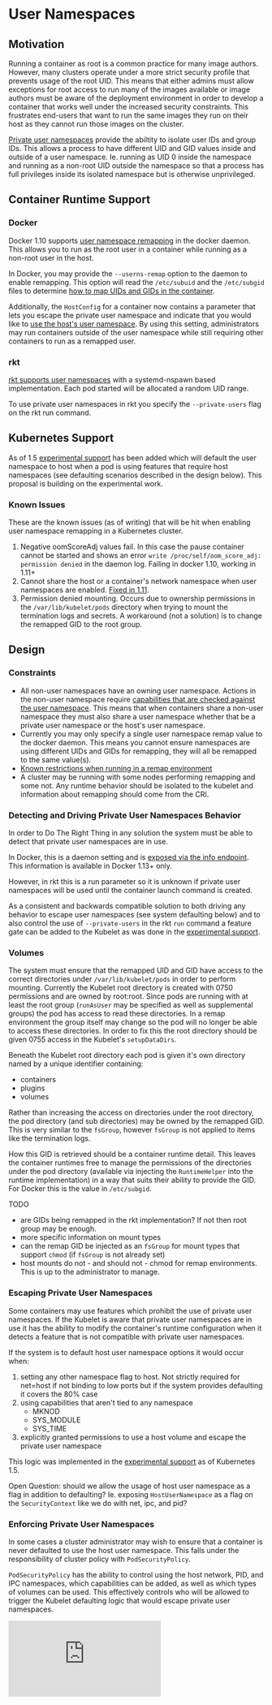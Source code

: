 # User Namespaces

## Motivation

Running a container as root is a common practice for many
image authors. However, many clusters operate under a more strict
security profile that prevents usage of the root UID. This means that
either admins must allow exceptions for root access to run many of
the images available or image authors must be aware of the deployment
environment in order to develop a container that works well under
the increased security constraints. This frustrates end-users that
want to run the same images they run on their host as they cannot
run those images on the cluster.

[Private user namespaces](http://man7.org/linux/man-pages/man7/user_namespaces.7.html) 
provide the abiltity to isolate user IDs and group IDs.  This allows
a process to have different UID and GID values inside and outside of a 
user namespace.  Ie. running as UID 0 inside the namespace and running
as a non-root UID outside the namespace so that a process has full 
privileges inside its isolated namespace but is otherwise unprivileged.

## Container Runtime Support

### Docker

Docker 1.10 supports [user namespace remapping](https://docs.docker.com/v1.10/engine/reference/commandline/daemon/#daemon-user-namespace-options)
in the docker daemon.  This allows you to run as the root user in a
container while running as a non-root user in the host.

In Docker, you may provide the `--userns-remap` option to the daemon
to enable remapping.  This option will read the `/etc/subuid` and
the `/etc/subgid` files to determine [how to map UIDs and GIDs
in the container](https://docs.docker.com/engine/reference/commandline/dockerd/#detailed-information-on-subuidsubgid-ranges).

Additionally, the `HostConfig` for a container now contains a parameter
that lets you escape the private user namespace and indicate that you
would like to [use the host's user namespace](https://github.com/docker/engine-api/blob/4290f40c056686fcaa5c9caf02eac1dde9315adf/types/container/host_config.go#L310).
By using this setting, administrators may run containers outside of the user
namespace while still requiring other containers to run as a remapped
user.

### rkt

[rkt supports user namespaces](https://coreos.com/rkt/docs/latest/devel/user-namespaces.html)
with a systemd-nspawn based implementation.  Each pod started will
be allocated a random UID range. 

To use private user namespaces in rkt you specify the `--private-users`
flag on the rkt run command.


## Kubernetes Support

As of 1.5 [experimental support](https://github.com/kubernetes/kubernetes/pull/31169)
has been added which will default the user namespace to host when 
a pod is using features that require host namespaces (see defaulting scenarios
described in the design below).  This proposal is 
building on the experimental work.

### Known Issues

These are the known issues (as of writing) that will be hit when
enabling user namespace remapping in a Kubernetes cluster.

1. Negative oomScoreAdj values fail.  In this case the pause container
cannot be started and shows an error `write /proc/self/oom_score_adj: permission denied`
in the daemon log.  Failing in docker 1.10, working in 1.11+
1. Cannot share the host or a container's network namespace when user
namespaces are enabled.  [Fixed in 1.11](https://github.com/docker/docker/pull/21383).
1. Permission denied mounting.  Occurs due to ownership permissions
in the `/var/lib/kubelet/pods` directory when trying to mount the
termination logs and secrets.  A workaround (not a solution) is to
change the remapped GID to the root group.

## Design

### Constraints

* All non-user namespaces have an owning user namespace.  Actions in 
the non-user namespace require [capabilities that are checked against 
the user namespace](http://man7.org/linux/man-pages/man7/user_namespaces.7.html).
This means that when containers share a non-user namespace they must also
share a user namespace whether that be a private user namespace or
the host's user namespace.  
* Currently you may only specify a single user namespace remap value
to the docker daemon.  This means you cannot ensure namespaces are
using different UIDs and GIDs for remapping, they will all be remapped
to the same value(s).
* [Known restrictions when running in a remap environment](https://docs.docker.com/engine/reference/commandline/dockerd/#user-namespace-known-restrictions)
* A cluster may be running with some nodes performing remapping and 
some not.  Any runtime behavior should be isolated to the kubelet
and information about remapping should come from the CRI.

### Detecting and Driving Private User Namespaces Behavior

In order to Do The Right Thing in any solution the system must be able 
to detect that private user namespaces are in use.  

In Docker, this is a daemon setting and is [exposed via 
the info endpoint](https://github.com/docker/docker/commit/ae74092e450f1f2665b90257b65513cc0c19702f).
This information is available in Docker 1.13+ only.

However, in rkt this is a run parameter so it is
unknown if private user namespaces will be used until the container launch
command is created.  

As a consistent and backwards compatible solution to both driving any behavior to escape 
user namespaces (see system defaulting below) and to also control
the use of `--private-users` in the rkt `run` command a feature
gate can be added to the Kubelet as was done in the [experimental
support](https://github.com/kubernetes/kubernetes/pull/31169/files#diff-c5e4440d8576a91980ab36fe63556326).

### Volumes

The system must ensure that the remapped UID and GID have
access to the correct directories under `/var/lib/kubelet/pods` in order
to perform mounting.  Currently the Kubelet root directory is created
with 0750 permissions and are owned by root:root.  Since pods are running
with at least the root group (`runAsUser` may be specified as well as 
supplemental groups) the pod has access to read these directories.  In
a remap environment the group itself may change so the pod will no longer
be able to access these directories.  In order to fix this the root 
directory should be given 0755 access in the Kubelet's `setupDataDirs`.

Beneath the Kubelet root directory each pod is given it's own directory
named by a unique identifier containing:

* containers
* plugins
* volumes

Rather than increasing the access on directories under the root directory,
the pod directory (and sub directories) may be owned by the remapped
GID.  This is very similar to the `fsGroup`, however `fsGroup` is not applied
to items like the termination logs.

How this GID is retrieved should be a container runtime detail.  This
leaves the container runtimes free to manage the permissions of the 
directories under the pod directory (available via injecting the
`RuntimeHelper` into the runtime implementation) in a way that suits
their ability to provide the GID.  For Docker this is the value in
`/etc/subgid`.

TODO 

* are GIDs being remapped in the rkt implementation?  If not then
  root group may be enough.
* more specific information on mount types
* can the remap GID be injected as an `fsGroup` for mount types that 
support `chmod` (if `fsGroup` is not already set)
* host mounts do not - and should not - chmod for remap 
environments.  This is up to the administrator to manage.

### Escaping Private User Namespaces

Some containers may use features which prohibit the use of private
user namespaces.  If the Kubelet is aware that private user namespaces
are in use it has the ability to modify the container's runtime 
configuration when it detects a feature that is not compatible with
private user namespaces.

If the system is to default host user namespace options it would occur
when:

1.  setting any other namespace flag to host.  Not strictly
required for net=host if not binding to low ports but if the system
provides defaulting it covers the 80% case
1.  using capabilities that aren't tied to any namespace
    * MKNOD
    * SYS_MODULE
    * SYS_TIME
1.  explicitly granted permissions to use a host volume and escape the private user namespace

This logic was implemented in the [experimental
support](https://github.com/kubernetes/kubernetes/pull/31169) as of
Kubernetes 1.5.  

Open Question: should we allow the usage of host user namespace as a 
flag in addition to defaulting?  Ie. exposing `HostUserNamespace` as 
a flag on the `SecurityContext` like we do with net, ipc, and pid?

### Enforcing Private User Namespaces

In some cases a cluster administrator may wish to ensure that a container
is never defaulted to use the host user namespace.  This falls under
the responsibility of cluster policy with `PodSecurityPolicy`.  

`PodSecurityPolicy` has the ability to control using the host network,
PID, and IPC namespaces, which capabilities can be added, as well as
which types of volumes can be used.  This effectively controls who
will be allowed to trigger the Kubelet defaulting logic that would 
escape private user namespaces.  

<!-- BEGIN MUNGE: GENERATED_ANALYTICS -->
[![Analytics](https://kubernetes-site.appspot.com/UA-36037335-10/GitHub/docs/proposals/user-namespace.md?pixel)]()
<!-- END MUNGE: GENERATED_ANALYTICS -->
